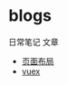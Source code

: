 # blogs
日常笔记 文章  
- [页面布局](https://github.com/Ltype2018/blogs/tree/master/%E9%A1%B5%E9%9D%A2%E5%B8%83%E5%B1%80) 
- [vuex](https://github.com/Ltype2018/blogs/blob/master/vuex%E7%9A%84watch)
